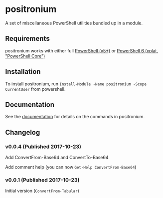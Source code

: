 # positronium

A set of miscellaneous PowerShell utilities bundled up in a module.

## Requirements

positronium works with either full [PowerShell (v5+)](https://docs.microsoft.com/en-us/powershell/scripting/setup/installing-windows-powershell?view=powershell-5.1) or [PowerShell 6 (xplat, "PowerShell Core")](https://docs.microsoft.com/en-us/powershell/azure/install-azurermps-maclinux?view=azurermps-4.4.1#step-1-install-powershell-6-beta)


## Installation

To install positronium, run `Install-Module -Name positronium -Scope CurrentUser` from powershell.

## Documentation

See the [documentation](docs/README.md) for details on the commands in positronium.

## Changelog

### v0.0.4 (Published 2017-10-23)

Add ConvertFrom-Base64 and ConvertTo-Base64

Add comment help (you can now `Get-Help ConvertFrom-Base64`)


### v0.0.1 (Published 2017-10-23)

Initial version (`ConvertFrom-Tabular`)
